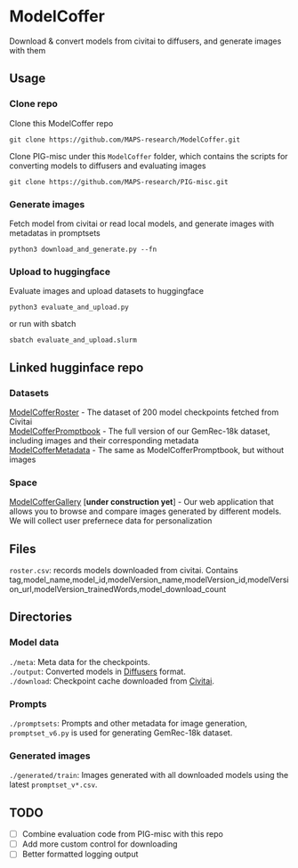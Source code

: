 # ModelCoffer

Download & convert models from civitai to diffusers, and generate images with them

## Usage
### Clone repo
Clone this ModelCoffer repo
```
git clone https://github.com/MAPS-research/ModelCoffer.git
```

Clone PIG-misc under this `ModelCoffer` folder, which contains the scripts for converting models to diffusers and evaluating images
```
git clone https://github.com/MAPS-research/PIG-misc.git
```

### Generate images
Fetch model from civitai or read local models, and generate images with metadatas in promptsets
```
python3 download_and_generate.py --fn
```

### Upload to huggingface
Evaluate images and upload datasets to huggingface
```
python3 evaluate_and_upload.py
```
or run with sbatch
```
sbatch evaluate_and_upload.slurm
```

## Linked hugginface repo
### Datasets
[ModelCofferRoster](https://huggingface.co/datasets/NYUSHPRP/ModelCofferRoster) - The dataset of 200 model checkpoints fetched from Civitai\
[ModelCofferPromptbook](https://huggingface.co/datasets/NYUSHPRP/ModelCofferPromptBook) - The full version of our GemRec-18k dataset, including images and their corresponding metadata\
[ModelCofferMetadata](https://huggingface.co/datasets/NYUSHPRP/ModelCofferMetadata) - The same as ModelCofferPromptbook, but without images

### Space
[ModelCofferGallery](https://huggingface.co/spaces/NYUSHPRP/ModelCofferGallery) [**under construction yet**] - Our web application that allows you to browse and compare images generated by different models. We will collect user prefernece data for personalization 


## Files
`roster.csv`: records models downloaded from civitai. Contains tag,model_name,model_id,modelVersion_name,modelVersion_id,modelVersion_url,modelVersion_trainedWords,model_download_count

## Directories
### Model data
`./meta`: Meta data for the checkpoints. \
`./output`: Converted models in [Diffusers](https://huggingface.co/docs/diffusers/index) format. \
`./download`: Checkpoint cache downloaded from [Civitai](https://civitai.com/).

### Prompts
`./promptsets`: Prompts and other metadata for image generation, `promptset_v6.py` is used for generating GemRec-18k dataset.

### Generated images
`./generated/train`: Images generated with all downloaded models using the latest `promptset_v*.csv`.


## TODO
- [ ] Combine evaluation code from PIG-misc with this repo
- [ ] Add more custom control for downloading
- [ ] Better formatted logging output